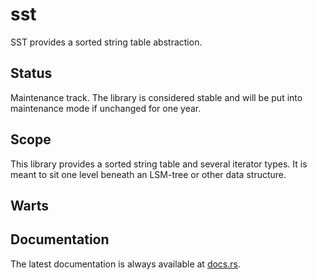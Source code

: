 sst
===

SST provides a sorted string table abstraction.

Status
------

Maintenance track.  The library is considered stable and will be put into maintenance mode if unchanged for one year.

Scope
-----

This library provides a sorted string table and several iterator types.  It is meant to sit one level beneath an
LSM-tree or other data structure.

Warts
-----

Documentation
-------------

The latest documentation is always available at [docs.rs](https://docs.rs/sst/latest/sst/).
